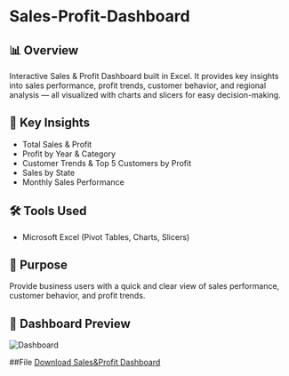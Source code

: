 # Sales-Profit-Dashboard
## 📊 Overview
Interactive Sales & Profit Dashboard built in Excel. It provides key insights into sales performance, profit trends, customer behavior, and regional analysis — all visualized with charts and slicers for easy decision-making.

## 🚀 Key Insights
- Total Sales & Profit
- Profit by Year & Category
- Customer Trends & Top 5 Customers by Profit
- Sales by State
- Monthly Sales Performance

## 🛠 Tools Used
- Microsoft Excel (Pivot Tables, Charts, Slicers)

## 🎯 Purpose
Provide business users with a quick and clear view of sales performance, customer behavior, and profit trends.

## 📸 Dashboard Preview
![Dashboard](Sales%20and%20Profit.GIF)

##File
[Download Sales&Profit Dashboard](./Sales&ProfitDashboard.pbix)

